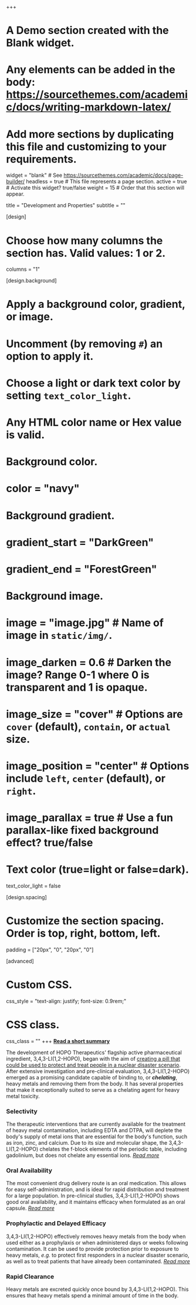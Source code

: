 +++
# A Demo section created with the Blank widget.
# Any elements can be added in the body: https://sourcethemes.com/academic/docs/writing-markdown-latex/
# Add more sections by duplicating this file and customizing to your requirements.

widget = "blank"  # See https://sourcethemes.com/academic/docs/page-builder/
headless = true  # This file represents a page section.
active = true  # Activate this widget? true/false
weight = 15  # Order that this section will appear.

title = "Development and Properties"
subtitle = ""

[design]
  # Choose how many columns the section has. Valid values: 1 or 2.
  columns = "1"

[design.background]
  # Apply a background color, gradient, or image.
  #   Uncomment (by removing `#`) an option to apply it.
  #   Choose a light or dark text color by setting `text_color_light`.
  #   Any HTML color name or Hex value is valid.

  # Background color.
  # color = "navy"

  # Background gradient.
  # gradient_start = "DarkGreen"
  # gradient_end = "ForestGreen"

  # Background image.
  # image = "image.jpg"  # Name of image in `static/img/`.
  # image_darken = 0.6  # Darken the image? Range 0-1 where 0 is transparent and 1 is opaque.
  # image_size = "cover"  #  Options are `cover` (default), `contain`, or `actual` size.
  # image_position = "center"  # Options include `left`, `center` (default), or `right`.
  # image_parallax = true  # Use a fun parallax-like fixed background effect? true/false

  # Text color (true=light or false=dark).
  text_color_light = false

[design.spacing]
  # Customize the section spacing. Order is top, right, bottom, left.
  padding = ["20px", "0", "20px", "0"]

[advanced]
 # Custom CSS.
 css_style = "text-align: justify; font-size: 0.9rem;"

 # CSS class.
 css_class = ""
+++
[**Read a short summary**](/about)

The development of HOPO Therapeutics' flagship active pharmaceutical ingredient, 3,4,3-LI(1,2-HOPO), began with the aim of [creating a pill that could be used to protect and treat people in a nuclear disaster scenario](https://newscenter.lbl.gov/2019/09/12/how-an-anti-nuclear-contamination-pill-could-also-help-mri-patients/). After extensive investigation and pre-clinical evaluation, 3,4,3-LI(1,2-HOPO) emerged as a promising candidate capable of binding to, or ***chelating***, heavy metals and removing them from the body. It has several properties that make it exceptionally suited to serve as a chelating agent for heavy metal toxicity.

### Selectivity
The therapeutic interventions that are currently available for the treatment of heavy metal contamination, including EDTA and DTPA, will deplete the body's supply of metal ions that are essential for the body's function, such as iron, zinc, and calcium. Due to its size and molecular shape, the 3,4,3-LI(1,2-HOPO) chelates the f-block elements of the periodic table, including gadolinium, but does not chelate any essential ions. *[Read more](/publication/bunin-dose-dependent-2013/)*

### Oral Availability
The most convenient drug delivery route is an oral medication. This allows for easy self-administration, and is ideal for rapid distribution and treatment for a large population. In pre-clinical studies, 3,4,3-LI(1,2-HOPO) shows good oral availability, and it maintains efficacy when formulated as an oral capsule. *[Read more](/publication/choi-biodistribution-2015/)*

### Prophylactic and Delayed Efficacy
3,4,3-LI(1,2-HOPO) effectively removes heavy metals from the body when used either as a prophylaxis or when administered days or weeks following contamination. It can be used to provide protection prior to exposure to heavy metals, *e.g.* to protect first responders in a nuclear disaster scenario, as well as to treat patients that have already been contaminated. *[Read more](/publication/an-early-2017/)*

### Rapid Clearance
Heavy metals are excreted quickly once bound by 3,4,3-LI(1,2-HOPO). This ensures that heavy metals spend a minimal amount of time in the body.

